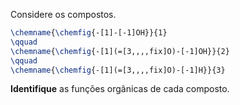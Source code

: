 Considere os compostos.

```latex
\chemname{\chemfig{-[1]-[-1]OH}}{1}
\qquad
\chemname{\chemfig{-[1](=[3,,,,fix]O)-[-1]OH}}{2}
\qquad
\chemname{\chemfig{-[1](=[3,,,,fix]O)-[-1]H}}{3}
```

**Identifique** as funções orgânicas de cada composto.

